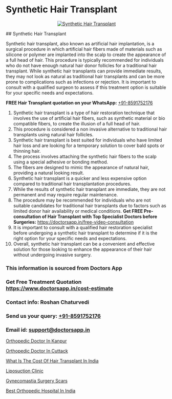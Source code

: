 # Synthetic Hair Transplant

<p align="center">
  <a href="https://doctorsapp.co.in/uploads/treatment_image/Finding%20the%20best%20hair%20clinic.jpg">
    <img src="https://doctorsapp.co.in/treatment/hair-transplant" alt="Synthetic Hair Transplant">
  </a>
</p>
## Synthetic Hair Transplant

Synthetic hair transplant, also known as artificial hair implantation, is a surgical procedure in which artificial hair fibers made of materials such as silicone or polymer are implanted into the scalp to create the appearance of a full head of hair. This procedure is typically recommended for individuals who do not have enough natural hair donor follicles for a traditional hair transplant. While synthetic hair transplants can provide immediate results, they may not look as natural as traditional hair transplants and can be more prone to complications such as infections or rejection. It is important to consult with a qualified surgeon to assess if this treatment option is suitable for your specific needs and expectations.

**FREE Hair Transplant quotation on your WhatsApp:**  [+91-8591752176](https://api.whatsapp.com/send?phone=8591752176)

1) Synthetic hair transplant is a type of hair restoration technique that involves the use of artificial hair fibers, such as synthetic material or bio compatible fibers, to create the illusion of a full head of hair.
2) This procedure is considered a non invasive alternative to traditional hair transplants using natural hair follicles.
3) Synthetic hair transplant is best suited for individuals who have limited hair loss and are looking for a temporary solution to cover bald spots or thinning hair.
4) The process involves attaching the synthetic hair fibers to the scalp using a special adhesive or bonding method.
5) The fibers are designed to mimic the appearance of natural hair, providing a natural looking result.
6) Synthetic hair transplant is a quicker and less expensive option compared to traditional hair transplantation procedures.
7) While the results of synthetic hair transplant are immediate, they are not permanent and may require regular maintenance.
8) The procedure may be recommended for individuals who are not suitable candidates for traditional hair transplants due to factors such as limited donor hair availability or medical conditions.
**Get FREE Pre-consultation of Hair Transplant with Top Specialist Doctors before Surgeries:** https://doctorsapp.in/free-video-consultation
9) It is important to consult with a qualified hair restoration specialist before undergoing a synthetic hair transplant to determine if it is the right option for your specific needs and expectations.
10) Overall, synthetic hair transplant can be a convenient and effective solution for those looking to enhance the appearance of their hair without undergoing invasive surgery.

### This information is sourced from Doctors App 
### Get Free Treatment Quotation https://www.doctorsapp.in/cost-estimate
### Contact info: Roshan Chaturvedi 
### Send us your query: [+91-8591752176](https://api.whatsapp.com/send?phone=8591752176) 
### Email id: support@doctorsapp.in

[Orthopedic Doctor In Kanpur](https://www.linkedin.com/pulse/orthopedic-doctor-kanpur-doctorsapp-united-arab-emirates-dytze?trackingId=w5AOk10qleqiyXY7RfP8wA%3D%3D&lipi=urn%3Ali%3Apage%3Ad_flagship3_company_admin%3BSXrbBuk4SwWZ8nIcZ2zSvw%3D%3D)

[Orthopedic Doctor In Cuttack](https://www.linkedin.com/pulse/orthopedic-doctor-cuttack-doctorsappin-k1elc?trackingId=HUeG%2BjCTYrt4W0%2BbJPMQtw%3D%3D&lipi=urn%3Ali%3Apage%3Ad_flagship3_company_admin%3BcTUR6naWQkWjeA%2BR15noZQ%3D%3D)

[What Is The Cost Of Hair Transplant In India](https://medium.com/@vimalrana22/what-is-the-cost-of-hair-transplant-in-india-e0a99a5907f9)

[Liposuction Clinic](https://medium.com/@vimalrana22/liposuction-clinic-e74b72eb9c23)

[Gynecomastia Surgery Scars](https://doctors-apps.github.io/doctorsapp/gynecomastia-surgery-scars)

[Best Orthopedic Hospital In India](https://doctors-apps.github.io/doctorsapp/best-orthopedic-hospital-in-india)

